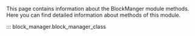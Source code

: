 This page contains information about the BlockManger module methods. Here you can find 
detailed information about methods of this module.


::: block_manager.block_manager_class
